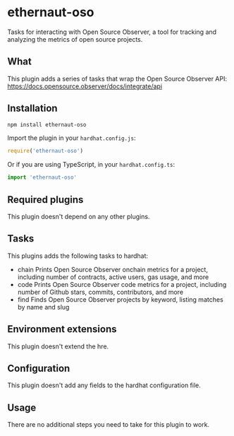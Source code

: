 # ethernaut-oso

Tasks for interacting with Open Source Observer, a tool for tracking and analyzing the metrics of open source projects.

## What

This plugin adds a series of tasks that wrap the Open Source Observer API: https://docs.opensource.observer/docs/integrate/api

## Installation

```bash
npm install ethernaut-oso
```

Import the plugin in your `hardhat.config.js`:

```js
require('ethernaut-oso')
```

Or if you are using TypeScript, in your `hardhat.config.ts`:

```ts
import 'ethernaut-oso'
```

## Required plugins

This plugin doesn't depend on any other plugins.

## Tasks

This plugins adds the following tasks to hardhat:

- chain Prints Open Source Observer onchain metrics for a project, including number of contracts, active users, gas usage, and more
- code Prints Open Source Observer code metrics for a project, including number of Github stars, commits, contributors, and more
- find Finds Open Source Observer projects by keyword, listing matches by name and slug

## Environment extensions

This plugin doesn't extend the hre.

## Configuration

This plugin doesn't add any fields to the hardhat configuration file.

## Usage

There are no additional steps you need to take for this plugin to work.

